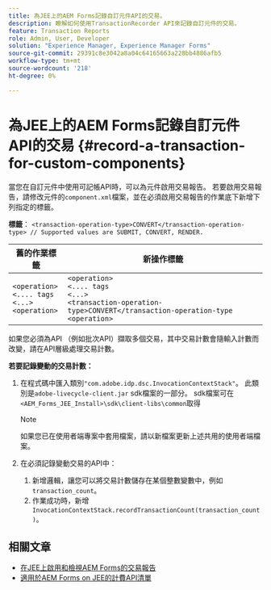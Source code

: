 ```yaml
---
title: 為JEE上的AEM Forms記錄自訂元件API的交易。
description: 瞭解如何使用TransactionRecorder API來記錄自訂元件的交易。
feature: Transaction Reports
role: Admin, User, Developer
solution: "Experience Manager, Experience Manager Forms"
source-git-commit: 29391c8e3042a8a04c64165663a228bb4886afb5
workflow-type: tm+mt
source-wordcount: '218'
ht-degree: 0%

---
```


# 為JEE上的AEM Forms記錄自訂元件API的交易 {#record-a-transaction-for-custom-components}

當您在自訂元件中使用可記帳API時，可以為元件啟用交易報告。 若要啟用交易報告，請修改元件的`component.xml`檔案，並在必須啟用交易報告的作業底下新增下列指定的標籤。

**標籤**： `<transaction-operation-type>CONVERT</transaction-operation-type> // Supported values are SUBMIT, CONVERT, RENDER.`

| 舊的作業標籤 | 新操作標籤 |
| ----------- | ----------- |
| `<operation>`<br> `<.... tags`<br>`<...>`<br>`<operation>` | `<operation>`<br> `<.... tags`<br>`<...>`<br>`<transaction-operation-type>CONVERT</transaction-operation-type`<br>`<operation>` |

如果您必須為API （例如批次API）擷取多個交易，其中交易計數會隨輸入計數而改變，請在API層級處理交易計數。

**若要記錄變動的交易計數：**

1. 在程式碼中匯入類別`"com.adobe.idp.dsc.InvocationContextStack"`。 此類別是`adobe-livecycle-client.jar` sdk檔案的一部分。 sdk檔案可在`<AEM_Forms_JEE_Install>\sdk\client-libs\common`取得

   >[!NOTE]
   > 如果您已在使用者端專案中套用檔案，請以新檔案更新上述共用的使用者端檔案。

1. 在必須記錄變動交易的API中：
   1. 新增邏輯，讓您可以將交易計數儲存在某個整數變數中，例如`transaction_count`。
   1. 作業成功時，新增`InvocationContextStack.recordTransactionCount(transaction_count)`。

<!--For example, you can set count for your custom component by importing class `"com.adobe.idp.dsc.InvocationContextStack"` in the code available at `adobe-livecycle-client.jar`  and determine the transaction count basis API input/result and add (In this case we add count is equal to 3):
`InvocationContextStack.recordTransactionCount(<count>).` to 
`InvocationContextStack.recordTransactionCount(3)`.-->

## 相關文章

* [在JEE上啟用和檢視AEM Forms的交易報告](/help/forms/using/transaction-report-overview-jee.md)
* [適用於AEM Forms on JEE的計費API清單](/help/forms/using/transaction-reports-billable-apis-jee.md)

